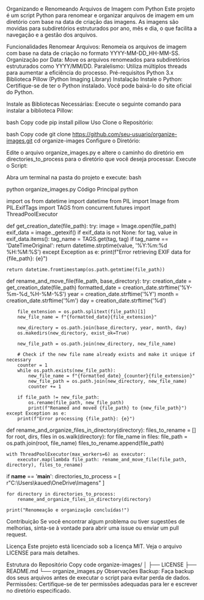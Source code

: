 Organizando e Renomeando Arquivos de Imagem com Python
Este projeto é um script Python para renomear e organizar arquivos de imagem em um diretório com base na data de criação das imagens. As imagens são movidas para subdiretórios estruturados por ano, mês e dia, o que facilita a navegação e a gestão dos arquivos.

Funcionalidades
Renomear Arquivos: Renomeia os arquivos de imagem com base na data de criação no formato YYYY-MM-DD_HH-MM-SS.
Organização por Data: Move os arquivos renomeados para subdiretórios estruturados como YYYY/MM/DD.
Paralelismo: Utiliza múltiplos threads para aumentar a eficiência do processo.
Pré-requisitos
Python 3.x
Biblioteca Pillow (Python Imaging Library)
Instalação
Instale o Python: Certifique-se de ter o Python instalado. Você pode baixá-lo do site oficial do Python.

Instale as Bibliotecas Necessárias: Execute o seguinte comando para instalar a biblioteca Pillow:

bash
Copy code
pip install pillow
Uso
Clone o Repositório:

bash
Copy code
git clone https://github.com/seu-usuario/organize-images.git
cd organize-images
Configure o Diretório:

Edite o arquivo organize_images.py e altere o caminho do diretório em directories_to_process para o diretório que você deseja processar.
Execute o Script:

Abra um terminal na pasta do projeto e execute:
bash

python organize_images.py
Código Principal
python


import os
from datetime import datetime
from PIL import Image
from PIL.ExifTags import TAGS
from concurrent.futures import ThreadPoolExecutor

def get_creation_date(file_path):
    try:
        image = Image.open(file_path)
        exif_data = image._getexif()
        if exif_data is not None:
            for tag, value in exif_data.items():
                tag_name = TAGS.get(tag, tag)
                if tag_name == 'DateTimeOriginal':
                    return datetime.strptime(value, '%Y:%m:%d %H:%M:%S')
    except Exception as e:
        print(f"Error retrieving EXIF data for {file_path}: {e}")

    return datetime.fromtimestamp(os.path.getmtime(file_path))

def rename_and_move_file(file_path, base_directory):
    try:
        creation_date = get_creation_date(file_path)
        formatted_date = creation_date.strftime('%Y-%m-%d_%H-%M-%S')
        year = creation_date.strftime('%Y')
        month = creation_date.strftime('%m')
        day = creation_date.strftime('%d')
        
        file_extension = os.path.splitext(file_path)[1]
        new_file_name = f"{formatted_date}{file_extension}"
        
        new_directory = os.path.join(base_directory, year, month, day)
        os.makedirs(new_directory, exist_ok=True)
        
        new_file_path = os.path.join(new_directory, new_file_name)

        # Check if the new file name already exists and make it unique if necessary
        counter = 1
        while os.path.exists(new_file_path):
            new_file_name = f"{formatted_date}_{counter}{file_extension}"
            new_file_path = os.path.join(new_directory, new_file_name)
            counter += 1

        if file_path != new_file_path:
            os.rename(file_path, new_file_path)
            print(f"Renamed and moved {file_path} to {new_file_path}")
    except Exception as e:
        print(f"Error processing {file_path}: {e}")

def rename_and_organize_files_in_directory(directory):
    files_to_rename = []
    for root, dirs, files in os.walk(directory):
        for file_name in files:
            file_path = os.path.join(root, file_name)
            files_to_rename.append(file_path)

    with ThreadPoolExecutor(max_workers=6) as executor:
        executor.map(lambda file_path: rename_and_move_file(file_path, directory), files_to_rename)

if __name__ == '__main__':
    directories_to_process = [
        r"C:\Users\kaued\OneDrive\Imagens"
    ]

    for directory in directories_to_process:
        rename_and_organize_files_in_directory(directory)

    print("Renomeação e organização concluídas!")
Contribuição
Se você encontrar algum problema ou tiver sugestões de melhorias, sinta-se à vontade para abrir uma issue ou enviar um pull request.

Licença
Este projeto está licenciado sob a licença MIT. Veja o arquivo LICENSE para mais detalhes.

Estrutura do Repositório
Copy code
organize-images/
│
├── LICENSE
├── README.md
└── organize_images.py
Observações
Backup: Faça backup dos seus arquivos antes de executar o script para evitar perda de dados.
Permissões: Certifique-se de ter permissões adequadas para ler e escrever no diretório especificado.
